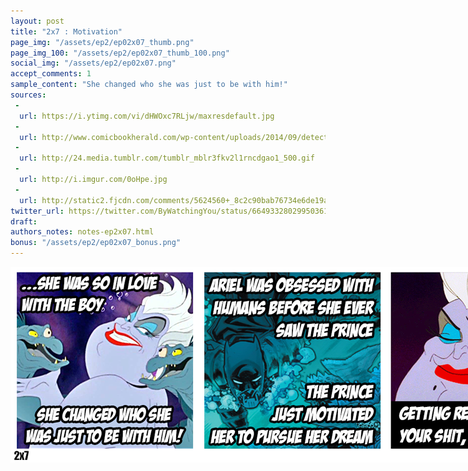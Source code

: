 ```yaml
---
layout: post
title: "2x7 : Motivation"
page_img: "/assets/ep2/ep02x07_thumb.png"
page_img_100: "/assets/ep2/ep02x07_thumb_100.png"
social_img: "/assets/ep2/ep02x07.png"
accept_comments: 1
sample_content: "She changed who she was just to be with him!"
sources: 
 - 
  url: https://i.ytimg.com/vi/dHWOxc7RLjw/maxresdefault.jpg
 - 
  url: http://www.comicbookherald.com/wp-content/uploads/2014/09/detective-batman-riddler-swim.jpg
 - 
  url: http://24.media.tumblr.com/tumblr_mblr3fkv2l1rncdgao1_500.gif
 - 
  url: http://i.imgur.com/0oHpe.jpg
 - 
  url: http://static2.fjcdn.com/comments/5624560+_8c2c90bab76734e6de19a946648402c2.png
twitter_url: https://twitter.com/ByWatchingYou/status/664933280299503617
draft: 
authors_notes: notes-ep2x07.html
bonus: "/assets/ep2/ep02x07_bonus.png"
---
```



<div style="margin-left: auto; margin-right: auto; width: 900px;">
  <img src="/assets/ep2/ep02x07.png" alt="Motivation" style="width: 900px" />
</div>

<div style="display: none">
  Script:

  Ursula meme: ... she was so in love with the boy, she changed who she was just to be with him!
  Batman meme: Arial was obsessed with humans before she ever saw the prince. The prince just
  motivated her to pursue her dream.
  Ursula meme: Getting real tired of your shit, Bat-Butinski.

  Bonus:
  
</div>
